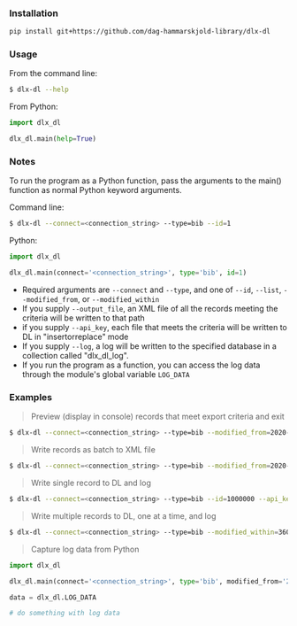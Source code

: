 
### Installation 
```bash
pip install git+https://github.com/dag-hammarskjold-library/dlx-dl
```

### Usage
From the command line:
```bash
$ dlx-dl --help
```

From Python:
```python
import dlx_dl

dlx_dl.main(help=True)
```

### Notes
To run the program as a Python function, pass the arguments to the main() function as normal Python keyword arguments.

Command line:
```bash
$ dlx-dl --connect=<connection_string> --type=bib --id=1
```

Python:
```Python
import dlx_dl

dlx_dl.main(connect='<connection_string>', type='bib', id=1)
```

* Required arguments are `--connect` and `--type`, and one of `--id`, `--list`, `--modified_from`, or `--modified_within` 
* If you supply `--output_file`, an XML file of all the records meeting the criteria will be written to that path
* if you supply `--api_key`, each file that meets the criteria will be written to DL in "insertorreplace" mode
* If you supply `--log`, a log will be written to the specified database in a collection called "dlx_dl_log".
* If you run the program as a function, you can access the log data through the module's global variable `LOG_DATA`

### Examples
> Preview (display in console) records that meet export criteria and exit
```bash
$ dlx-dl --connect=<connection_string> --type=bib --modified_from=2020-04-06 --preview
```

> Write records as batch to XML file
```bash
$ dlx-dl --connect=<connection_string> --type=bib --modified_from=2020-04-06 --output_file=<path_to_file>
```

> Write single record to DL and log
```bash
$ dlx-dl --connect=<connection_string> --type=bib --id=1000000 --api_key=<api_key> --log=<connection_string>
```

> Write multiple records to DL, one at a time, and log
```bash
$ dlx-dl --connect=<connection_string> --type=bib --modified_within=3600 --api_key=<api_key> --log=<connection_string>
```

> Capture log data from Python
```python
import dlx_dl

dlx_dl.main(connect='<connection_string>', type='bib', modified_from='2020-04-06Z00:00', api_key='<api_key>')

data = dlx_dl.LOG_DATA

# do something with log data
```
